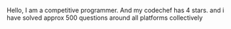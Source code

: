 Hello, I am a competitive programmer.
And my codechef has 4 stars.
and i have solved approx 500 questions around all platforms collectively
